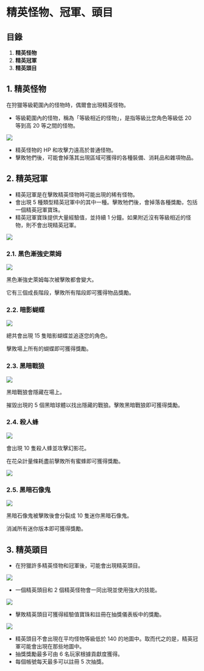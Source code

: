 # 精英怪物、冠軍、頭目
## 目錄
1.  **精英怪物**
2.  **精英冠軍**
3.  **精英頭目**
## 1. 精英怪物

在狩獵等級範圍內的怪物時，偶爾會出現精英怪物。

*   等級範圍內的怪物，稱為「等級相近的怪物」，是指等級比您角色等級低 20 等到高 20 等之間的怪物。

![](images/msn-101/beginners-guide/monster-and-dungeon/image_1747236336789_272.png)

*   精英怪物的 HP 和攻擊力遠高於普通怪物。
*   擊敗牠們後，可能會掉落其出現區域可獲得的各種裝備、消耗品和雜項物品。
## 2. 精英冠軍
*   精英冠軍是在擊敗精英怪物時可能出現的稀有怪物。
*   會出現 5 種類型精英冠軍中的其中一種。擊敗牠們後，會掉落各種獎勵，包括一個精英冠軍寶珠。
*   精英冠軍寶珠提供大量經驗值，並持續 1 分鐘。如果附近沒有等級相近的怪物，則不會出現精英冠軍。

![](images/msn-101/beginners-guide/monster-and-dungeon/image_1747236336789_342.png)

### 2.1. 黑色漸強史萊姆

![](images/msn-101/beginners-guide/monster-and-dungeon/image_1747236336789_154.png)

黑色漸強史萊姆每次被擊敗都會變大。

它有三個成長階段，擊敗所有階段即可獲得物品獎勵。

### 2.2. 暗影蝴蝶

![](images/msn-101/beginners-guide/monster-and-dungeon/image_1747236336789_228.png)

總共會出現 15 隻暗影蝴蝶並追逐您的角色。

擊敗場上所有的蝴蝶即可獲得獎勵。

### 2.3. 黑暗戰狼

![](images/msn-101/beginners-guide/monster-and-dungeon/image_1747236336790_245.png)

黑暗戰狼會隱藏在場上。

摧毀出現的 5 個黑暗球體以找出隱藏的戰狼。擊敗黑暗戰狼即可獲得獎勵。

### 2.4. 殺人蜂

![](images/msn-101/beginners-guide/monster-and-dungeon/image_1747236336790_162.png)

會出現 10 隻殺人蜂並攻擊幻影花。

在花朵計量條耗盡前擊敗所有蜜蜂即可獲得獎勵。

![](images/msn-101/beginners-guide/monster-and-dungeon/image_1747236336790_833.png)

### 2.5. 黑暗石像鬼

![](images/msn-101/beginners-guide/monster-and-dungeon/image_1747236336790_569.png)

黑暗石像鬼被擊敗後會分裂成 10 隻迷你黑暗石像鬼。

消滅所有迷你版本即可獲得獎勵。

## 3. 精英頭目
*   在狩獵許多精英怪物和冠軍後，可能會出現精英頭目。

![](images/msn-101/beginners-guide/monster-and-dungeon/image_1747236336790_427.png)

*   一個精英頭目和 2 個精英怪物會一同出現並使用強大的技能。

![](images/msn-101/beginners-guide/monster-and-dungeon/image_1747236336790_818.png)

*   擊敗精英頭目可獲得經驗值寶珠和註冊在抽獎儀表板中的獎勵。

![](images/msn-101/beginners-guide/monster-and-dungeon/image_1747236336790_422.png)

*   精英頭目不會出現在平均怪物等級低於 140 的地圖中。取而代之的是，精英冠軍可能會出現在那些地圖中。
*   抽獎獎勵最多可由 6 名玩家根據貢獻度獲得。
*   每個帳號每天最多可以註冊 5 次抽獎。